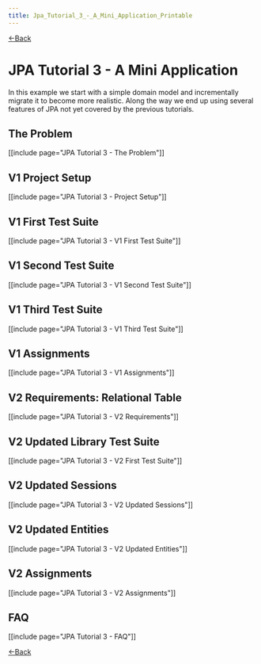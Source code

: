 ```yaml
---
title: Jpa_Tutorial_3_-_A_Mini_Application_Printable
---
```

[<-Back]({{site.pagesurl}}/EJB_3_and_Java_Persistence_API)

# JPA Tutorial 3 - A Mini Application

In this example we start with a simple domain model and incrementally migrate it to become more realistic. Along the way we end up using several features of JPA not yet covered by the previous tutorials.

## The Problem
[[include page="JPA Tutorial 3 - The Problem"]]

## V1 Project Setup
[[include page="JPA Tutorial 3 - Project Setup"]]

## V1 First Test Suite
[[include page="JPA Tutorial 3 - V1 First Test Suite"]]

## V1 Second Test Suite
[[include page="JPA Tutorial 3 - V1 Second Test Suite"]]

## V1 Third Test Suite
[[include page="JPA Tutorial 3 - V1 Third Test Suite"]]

## V1 Assignments
[[include page="JPA Tutorial 3 - V1 Assignments"]]

## V2 Requirements: Relational Table
[[include page="JPA Tutorial 3 - V2 Requirements"]]

## V2 Updated Library Test Suite
[[include page="JPA Tutorial 3 - V2 First Test Suite"]]

## V2 Updated Sessions
[[include page="JPA Tutorial 3 - V2 Updated Sessions"]]

## V2 Updated Entities
[[include page="JPA Tutorial 3 - V2 Updated Entities"]]

## V2 Assignments
[[include page="JPA Tutorial 3 - V2 Assignments"]]

## FAQ
[[include page="JPA Tutorial 3 - FAQ"]]

[<-Back]({{site.pagesurl}}/EJB_3_and_Java_Persistence_API)
